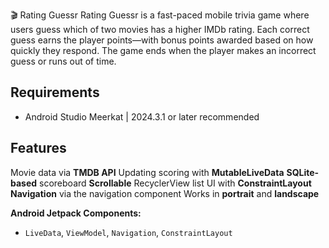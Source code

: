 🎬 Rating Guessr
Rating Guessr is a fast-paced mobile trivia game where users guess which of two movies has a higher IMDb rating. Each correct guess earns the player points—with bonus points awarded based on how quickly they respond. The game ends when the player makes an incorrect guess or runs out of time.

## Requirements
- Android Studio Meerkat | 2024.3.1 or later recommended

## Features
Movie data via **TMDB API**
Updating scoring with **MutableLiveData**
**SQLite-based** scoreboard
**Scrollable** RecyclerView list
UI with **ConstraintLayout**
**Navigation** via the navigation component
Works in **portrait** and **landscape**
 
**Android Jetpack Components:**
- `LiveData`, `ViewModel`, `Navigation`, `ConstraintLayout`
